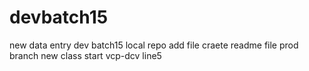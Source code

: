 # devbatch15
new data entry dev batch15
local repo add file
craete readme file prod branch 
new class start vcp-dcv line5
